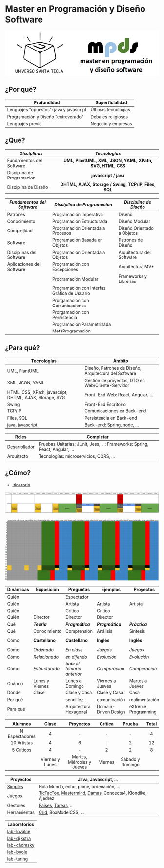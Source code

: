 # Master en Programación y Diseño Software

![logo](../images/logo.png "logo")

## ¿Por qué?

| Profundidad |  Superficialidad |
|-------------------------------------------|-------------------------------------|
| Lenguajes "opuestos": java y javascript |  Últimas tecnologías |
| Programación y Diseño "entreverado" | Debates religiosos |
| Lenguajes previo | Negocio y empresas |

## ¿Qué?

|  ___Disciplinas___  | ___Tecnologías___ |
|---------------|  :-----: |
| Fundamentos del Software | **UML, PlantUML, XML, JSON, YAML, XPath, SVG, HTML, CSS**   |
|  Disciplina de Programacion  | **javascript / java**  |
| Disciplina de Diseño   | **DHTML, AJAX, Storage / Swing, TCP/IP, Files, SQL**  |

| ___Fundamentos del Software___   | ___Disciplina de Programacion___   | ___Disciplina de Diseño___   |
|----------------------------------|------------------------------------|------------------------------|
| Patrones | Programación Imperativa | Diseño    | 
| Conocimiento   | Programación Estructurada   | Diseño Modular   | 
| Complejidad   | Programación Orientada a Procesos   |  Diseño Orientado a Objetos  | 
|  Software  | Programación Basada en Objetos   |  Patrones de Diseño  | 
| Disciplinas del Software   | Programación Orientada a Objetos   | Arquitectura del Software   | 
| Aplicaciones del Software   | Programación con Excepciones   | Arquitectura MV* | 
|    | Programación Modular  | Frameworks y Librerías   | 
|    | Programación con Interfaz Gráfica de Usuario    |    | 
|    | Prorgamación con Comunicaciones  |    | 
|    | Prorgamación con Persistencia   |    | 
|    | Programación Parametrizada    |    | 
|    | MetaProgramación  |    | 

## ¿Para qué?

| Tecnologías | Ámbito |
|------|-------|
| UML, PlantUML | Diseño, Patrones de  Diseño, Arquitectura del Software |
| XML, JSON, YAML | Gestión de proyectos, DTO en Web/Cliente-Servidor |
| HTML, CSS, XPath, javascript, DHTML, AJAX, Storage, SVG | Front-End Web: React, Angular, ... |
| Swing | Front-End Escritorio |
| TCP/IP | Comunicaciones en Back-end |
| Files, SQL | Persistencia en Back-end |
| java, javascript | Back-end: Spring, node, ... |

| Roles | Completar |
|-----|-----|
| Desarrollador | Pruebas Unitarias: JUnit, Jess, ...; Frameworks: Spring, React, Angular, ... |
| Arquitecto | Tecnologías: microservicios, CQRS, ... |

## ¿Cómo?

- [Itinerario](../README.md)

![cronograma](/images/cronograma.png)

[//]: <> (La imagen esta tomada desde https://docs.google.com/spreadsheets/d/1Bf76Kwwq2LgFD-CDOsWngyGrCMHgpqPwAgtCFUtm-yI/edit#gid=1643112534)

![cronograma](/images/cronograma2.png)

[//]: <> (La imagen esta tomada desde https://docs.google.com/spreadsheets/d/1Bf76Kwwq2LgFD-CDOsWngyGrCMHgpqPwAgtCFUtm-yI/edit#gid=1106487868)

| **Dinámicas**   | **Exposición**   | **Preguntas**   | **Ejemplos**   | **Proyectos**   | **Crítica**   | **Prueba**   | **Corrección**   |
|----|----|----|----|----|----|----|----|
| Quién |  | Espectador |    |    |    |    |    | 
| Quién |  | Artista | Artista   | Artista |  |  Artista | |
| Quién | | Crítico  | Crítico   |    |  Crítico | Crítico |    |
| Quién |Director | Director | Director   |    |    |    | Director |
| Qué |___Teoría___ | ___Pragmática___ | ___Pragmática___ | ___Práctica___ | ___Todo___   | ___Todo___   | ___Todo___  |
| Qué | Conocimiento | Comprensión | Análisis | Síntesis |Evaluación |Evaluación | Evaluación |
| Cómo | **Castellano** | **Castellano** | **Inglés** | **Inglés** | **Castellano e inglés**   | **Castellano e inglés** | **Castellano e inglés**  |
| Cómo | _Ordenado_ | _En clase_ | _Juegos_ | _Juegos_ |  _sin notas_  | _sin notas_ |  _sin notas_  |
| Cómo | _Relacionado_ | _en diferido_ | _Evolución_ | _Evolución_ |  _razonar_  | _razonar_ |  _razonar_  |
| Cómo | _Estructurado_ | _todo el temario anterior_ | _Comparacion_ | _Comparacion_ | _respuestas abierto_ | _respuestas abierto_  |  _respuestas abierto_  |
| Cuándo | Lunes y Viernes | Lunes a Domingo | Viernes a Jueves | Martes a Jueves  | Viernes  | Sábado y Domingo | Viernes y Lunes |
| Dónde | Clase | Clase y Casa | Clase y Casa | Casa  | Casa | Casa | Clase |
|Por qué|   | sencillez | comunicación | realimentación | coraje | respeto |     |
| Para qué |    |Arquitectura Hexagonal | Domain-Driven Design | eXtreme Programming | Test-Driven Development| Refactoring |    |


| Alumnos | Clase | Proyectos | Crítica | Prueba | Total |
| :--: | :--: | :--: | :--: | :--: | :--: |
| N Espectadores |  4  |  -  |  -  |  -  |  4  |
| 10 Artistas | 4   |  6 |  -  | 2   |  12  |
| 5 Críticos |  4  |  -  |  2  |  2  |  8  |
|    | Viernes y Lunes | Martes, Miércoles y Jueves | Viernes |Sábado y Domingo  |     |

| Proyectos | Java, Javascript, ... | 
|-------|-------|
| [Simples](https://github.com/USantaTecla-0-domains/0-simpleDomains) | Hola Mundo, echo, prime, ordenación, ...
| Juegos | [TicTacToe](https://github.com/USantaTecla-0-domains/game-ticTacToe), [Mastermind](https://github.com/USantaTecla-0-domains/game-mastermind), [Damas](https://github.com/USantaTecla-0-domains/game-draughts), Concecta4, Klondike, Ajedrez | Evoluciones |
| Gestores | [Países](https://github.com/USantaTecla-0-domains/manager-countries), [Tareas](https://github.com/USantaTecla-0-domains/manager-tasks), ... | Evoluciones |
| Herramientas | [Grid](https://github.com/USantaTecla-0-domains/tool-grid/tree/master/docs), BoxModelCSS, ... | Evoluciones |

| Laboratorios |
|---------|
| [lab-lovalce](https://github.com/USantaTecla-ed-mpds/lab-lovalace) |
| [lab-dijkstra](https://github.com/USantaTecla-ed-mpds/lab-dijkstra) |
| [lab-chomsky](https://github.com/USantaTecla-ed-mpds/lab-chomsky) |
| [lab-boole](https://github.com/USantaTecla-ed-mpds/lab-boole) |
| [lab-turing](https://github.com/USantaTecla-ed-mpds/lab-turing) |


